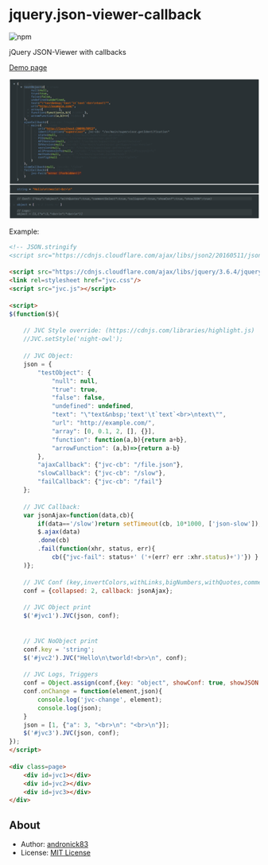 # jquery.json-viewer-callback

![npm](https://img.shields.io/npm/l/jquery.json-viewer.svg)

jQuery JSON-Viewer with callbacks

[Demo page](https://andronick83.github.io/jquery.json-viewer-callback/demo.html)

![Screenshot](screenshot.png)

Example:
```html
<!-- JSON.stringify
<script src="https://cdnjs.cloudflare.com/ajax/libs/json2/20160511/json2.min.js"></script> -->

<script src="https://cdnjs.cloudflare.com/ajax/libs/jquery/3.6.4/jquery.min.js"></script>
<link rel=stylesheet href="jvc.css"/>
<script src="jvc.js"></script>

<script>
$(function($){
	
	// JVC Style override: (https://cdnjs.com/libraries/highlight.js)
	//JVC.setStyle('night-owl');
	
	// JVC Object:
	json = {
		"testObject": {
			"null": null,
			"true": true,
			"false": false,
			"undefined": undefined,
			"text": "\"text&nbsp;'text'\t`text`<br>\ntext\"",
			"url": "http://example.com/",
			"array": [0, 0.1, 2, [], {}],
			"function": function(a,b){return a+b},
			"arrowFunction": (a,b)=>{return a-b}
		},
		"ajaxCallback": {"jvc-cb": "/file.json"},
		"slowCallback": {"jvc-cb": "/slow"},
		"failCallback": {"jvc-cb": "/fail"}
	};
	
	// JVC Callback:
	var jsonAjax=function(data,cb){
		if(data=='/slow')return setTimeout(cb, 10*1000, ['json-slow']);
		$.ajax(data)
		.done(cb)
		.fail(function(xhr, status, err){
			cb({"jvc-fail": status+' ('+(err? err :xhr.status)+')'}) }
	)};
	
	// JVC Conf (key,invertColors,withLinks,bigNumbers,withQuotes,commentSelect,tab,collapsed,showConf,showJSON,debug,error,callback,onChange)
	conf = {collapsed: 2, callback: jsonAjax};
	
	// JVC Object print
	$('#jvc1').JVC(json, conf);
	
	
	// JVC NoObject print
	conf.key = 'string';
	$('#jvc2').JVC("Hello\n\tworld!<br>\n", conf);
	
	// JVC Logs, Triggers
	conf = Object.assign(conf,{key: "object", showConf: true, showJSON: true, withQuotes: true, commentSelect: true, collapsed: true})
	conf.onChange = function(element,json){
		console.log('jvc-change', element);
		console.log(json);
	}
	json = [1, {"a": 3, "<br>\n": "<br>\n"}];
	$('#jvc3').JVC(json, conf);
});
</script>

<div class=page>
	<div id=jvc1></div>
	<div id=jvc2></div>
	<div id=jvc3></div>
</div>
```

## About

- Author: [andronick83](andronick.mail@gmail.com)
- License: [MIT License](http://opensource.org/licenses/MIT)

